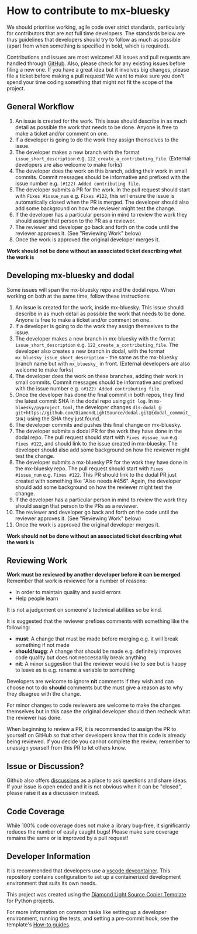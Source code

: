 # How to contribute to mx-bluesky

We should prioritise working, agile code over strict standards, particularly for contributors that are not full time developers. The standards below are thus guidelines that developers should try to follow as much as possible (apart from when something is specified in bold, which is required).

Contributions and issues are most welcome! All issues and pull requests are handled through [GitHub](https://github.com/DiamondLightSource/mx-bluesky/issues). Also, please check for any existing issues before filing a new one. If you have a great idea but it involves big changes, please file a ticket before making a pull request! We want to make sure you don't spend your time coding something that might not fit the scope of the project.

## General Workflow

1. An issue is created for the work. This issue should describe in as much detail as possible the work that needs to be done. Anyone is free to make a ticket and/or comment on one.
2. If a developer is going to do the work they assign themselves to the issue.
3. The developer makes a new branch with the format `issue_short_description` e.g. `122_create_a_contributing_file`. (External developers are also welcome to make forks)
4. The developer does the work on this branch, adding their work in small commits. Commit messages should be informative and prefixed with the issue number e.g. `(#122) Added contributing file`.
5. The developer submits a PR for the work. In the pull request should start with `Fixes #issue_num` e.g. `Fixes #122`, this will ensure the issue is automatically closed when the PR is merged. The developer should also add some background on how the reviewer might test the change.
6. If the developer has a particular person in mind to review the work they should assign that person to the PR as a reviewer.
7. The reviewer and developer go back and forth on the code until the reviewer approves it. (See "Reviewing Work" below)
8. Once the work is approved the original developer merges it.

**Work should not be done without an associated ticket describing what the work is**

## Developing mx-bluesky and dodal

Some issues will span the mx-bluesky repo and the dodal repo. When working on both at the same time, follow these instructions:
1. An issue is created for the work, inside mx-bluesky. This issue should describe in as much detail as possible the work that needs to be done. Anyone is free to make a ticket and/or comment on one.
2. If a developer is going to do the work they assign themselves to the issue.
3. The developer makes a new branch in mx-bluesky with the format `issue_short_description` e.g. `122_create_a_contributing_file`. The developer also creates a new branch in dodal, with the format `mx_bluesky_issue_short_description` - the same as the mx-bluesky branch name but with `mx_bluesky_` in front. (External developers are also welcome to make forks)
4. The developer does the work on these branches, adding their work in small commits. Commit messages should be informative and prefixed with the issue number e.g. `(#122) Added contributing file`.
5. Once the developer has done the final commit in both repos, they find the latest commit SHA in the dodal repo using `git log`. In `mx-bluesky/pyproject.toml`, the developer changes `dls-dodal @ git+https://github.com/DiamondLightSource/dodal.git@{dodal_commmit_SHA}` using the SHA they just found.
6. The developer commits and pushes this final change on mx-bluesky.
7. The developer submits a dodal PR for the work they have done in the dodal repo. The pull request should start with `Fixes #issue_num` e.g. `Fixes #122`, and should link to the issue created in mx-bluesky. The developer should also add some background on how the reviewer might test the change.
8. The developer submits a mx-bluesky PR for the work they have done in the mx-bluesky repo. The pull request should start with `Fixes #issue_num` e.g. `Fixes #122`. This PR should link to the dodal PR just created with something like "Also needs #456". Again, the developer should add some background on how the reviewer might test the change.
9. If the developer has a particular person in mind to review the work they should assign that person to the PRs as a reviewer.
10. The reviewer and developer go back and forth on the code until the reviewer approves it. (See "Reviewing Work" below)
11. Once the work is approved the original developer merges it.

**Work should not be done without an associated ticket describing what the work is**

## Reviewing Work

**Work must be reviewed by another developer before it can be merged**. Remember that work is reviewed for a number of reasons:

- In order to maintain quality and avoid errors
- Help people learn

It is not a judgement on someone's technical abilities so be kind.

It is suggested that the reviewer prefixes comments with something like the following:

- **must**: A change that must be made before merging e.g. it will break something if not made
- **should/sugg**: A change that should be made e.g. definitely improves code quality but does not neccessarily break anything
- **nit**: A minor suggestion that the reviewer would like to see but is happy to leave as is e.g. rename a variable to something

Developers are welcome to ignore **nit** comments if they wish and can choose not to do **should** comments but the must give a reason as to why they disagree with the change.

For minor changes to code reviewers are welcome to make the changes themselves but in this case the original developer should then recheck what the reviewer has done.

When beginning to review a PR, it is recommended to assign the PR to yourself on GitHub so that other developers know that this code is already being reviewed. If you decide you cannot complete the review, remember to unassign yourself from this PR to let others know.

## Issue or Discussion?

Github also offers [discussions](https://github.com/DiamondLightSource/mx-bluesky/discussions) as a place to ask questions and share ideas. If
your issue is open ended and it is not obvious when it can be "closed", please
raise it as a discussion instead.

## Code Coverage

While 100% code coverage does not make a library bug-free, it significantly
reduces the number of easily caught bugs! Please make sure coverage remains the
same or is improved by a pull request!

## Developer Information

It is recommended that developers use a [vscode devcontainer](https://code.visualstudio.com/docs/devcontainers/containers). This repository contains configuration to set up a containerized development environment that suits its own needs.

This project was created using the [Diamond Light Source Copier Template](https://github.com/DiamondLightSource/python-copier-template) for Python projects.

For more information on common tasks like setting up a developer environment, running the tests, and setting a pre-commit hook, see the template's [How-to guides](https://diamondlightsource.github.io/python-copier-template/2.5.0/how-to.html).

